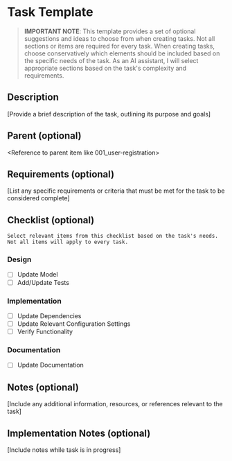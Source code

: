 # Task Template

> **IMPORTANT NOTE**: This template provides a set of optional suggestions and ideas to choose from when creating tasks. Not all sections or items are required for every task. When creating tasks, choose conservatively which elements should be included based on the specific needs of the task. As an AI assistant, I will select appropriate sections based on the task's complexity and requirements.

## Description

[Provide a brief description of the task, outlining its purpose and goals]

## Parent (optional)
<Reference to parent item like 001_user-registration>

## Requirements (optional)

[List any specific requirements or criteria that must be met for the task to be considered complete]

## Checklist (optional)
    Select relevant items from this checklist based on the task's needs. Not all items will apply to every task.

### Design
- [ ] Update Model
- [ ] Add/Update Tests
### Implementation
- [ ] Update Dependencies
- [ ] Update Relevant Configuration Settings
- [ ] Verify Functionality
### Documentation
- [ ] Update Documentation

## Notes (optional)

[Include any additional information, resources, or references relevant to the task]

## Implementation Notes (optional)

[Include notes while task is in progress]
